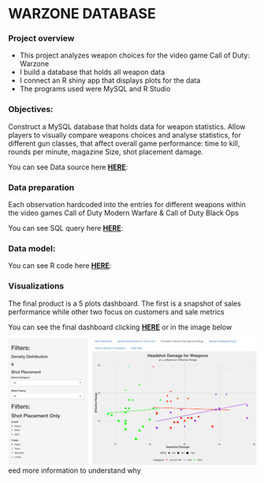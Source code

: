 # WARZONE DATABASE

### Project overview
* This project analyzes weapon choices for the video game Call of Duty: Warzone
* I build a database that holds all weapon data
* I connect an R shiny app that displays plots for the data
* The programs used were MySQL and R Studio

### Objectives:
Construct a MySQL database that holds data for weapon statistics. Allow players to visually compare weapons choices and analyse statistics, for different gun classes, that affect overall game performance: time to kill, rounds per minute, magazine Size, shot placement damage.


You can see Data source here **[HERE](https://www.downsights.com/call-of-duty-warzone-weapon-stats/#modern-warfare-2019)**:


### Data preparation
Each observation hardcoded into the entries for different weapons within the video games Call of Duty Modern Warfare & Call of Duty Black Ops 

You can see SQL query here **[HERE](https://github.com/programTristan/Warzone_Database/blob/95f5745c6a2156d51d821ebc7b78229de790ac70/SQL_Query/TristanApplebywarzone.sql)**:


### Data model:

You can see R code here **[HERE](https://github.com/programTristan/Warzone_Database/blob/95f5745c6a2156d51d821ebc7b78229de790ac70/R_Code/TristanAppleby_warzoneShiny.R)**:


### Visualizations 
The final product is a 5 plots dashboard. The first is a snapshot of sales performance while other two focus on customers and sale metrics

You can see the final dashboard clicking **[HERE](https://tristanappleby.shinyapps.io/Warzone_DB/)** or in the image below

[![Click for a better analysis](images/Warzone_ShinyApp.png)](https://tristanappleby.shinyapps.io/Warzone_DB/)
eed more information to understand why
